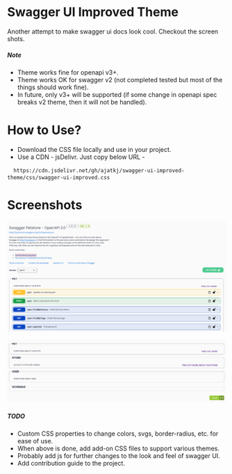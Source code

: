 # Swagger UI Improved Theme

Another attempt to make swagger ui docs look cool. Checkout the screen shots.

##### Note

- Theme works fine for openapi v3+.
- Theme works OK for swagger v2 (not completed tested but most of the things should work fine).
- In future, only v3+ will be supported (if some change in openapi spec breaks v2 theme, then it will not be handled).

# How to Use?

- Download the CSS file locally and use in your project.
- Use a CDN - jsDelivr. Just copy below URL -

```
  https://cdn.jsdelivr.net/gh/ajatkj/swagger-ui-improved-theme/css/swagger-ui-improved.css
```

# Screenshots

![screenshot](assets/screenshot_1.png)

![screenshot](assets/screenshot_2.png)

##### TODO

- Custom CSS properties to change colors, svgs, border-radius, etc. for ease of use.
- When above is done, add add-on CSS files to support various themes.
- Probably add js for further changes to the look and feel of swagger UI.
- Add contribution guide to the project.

